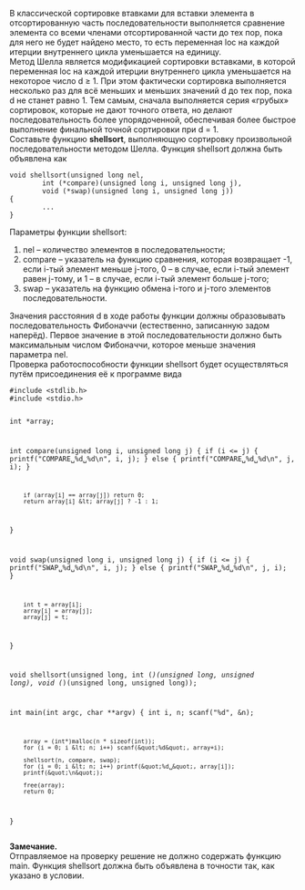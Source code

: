 <p>В классической сортировке втавками для вставки элемента в отсортированную часть последовательности выполняется сравнение элемента со всеми членами отсортированной части до тех пор, пока для него не будет найдено место, то есть переменная loc на каждой итерции внутреннего цикла уменьшается на единицу.<br>
Метод Шелла является модификацией сортировки вставками, в которой переменная loc на каждой итерции внутреннего цикла уменьшается на некоторое число d ≥ 1. При этом фактически сортировка выполняется несколько раз для всё меньших и меньших значений d до тех пор, пока d не станет равно 1. Тем самым, сначала выполняется серия «грубых» сортировок, которые не дают точного ответа, но делают последовательность более упорядоченной, обеспечивая более быстрое выполнение финальной точной сортировки при d = 1.<br>
Составьте функцию <strong>shellsort</strong>, выполняющую сортировку произвольной последовательности методом Шелла. Функция shellsort должна быть объявлена как</p>
<pre><code>void shellsort(unsigned long nel, 
        int (*compare)(unsigned long i, unsigned long j), 
        void (*swap)(unsigned long i, unsigned long j)) 
{ 
        ... 
}
</code></pre>
<p>Параметры функции shellsort:</p>
<ol>
<li>nel – количество элементов в последовательности;</li>
<li>compare – указатель на функцию сравнения, которая возвращает -1, если i-тый элемент меньше j-того, 0 – в случае, если i-тый элемент равен j-тому, и 1 – в случае, если i-тый элемент больше j-того;</li>
<li>swap – указатель на функцию обмена i-того и j-того элементов последовательности.</li>
</ol>
<p>Значения расстояния d в ходе работы функции должны образовывать последовательность Фибоначчи (естественно, записанную задом наперёд). Первое значение в этой последовательности должно быть максимальным числом Фибоначчи, которое меньше значения параметра nel.<br>
Проверка работоспособности функции shellsort будет осуществляться путём присоединения её к программе вида</p>
<pre><code>#include &lt;stdlib.h&gt; 
#include &lt;stdio.h&gt; 
 
int *array; 
 
int compare(unsigned long i, unsigned long j) 
{ 
        if (i &lt;= j) { 
                printf(&quot;COMPARE␣%d␣%d\n&quot;, i, j); 
        } else { 
                printf(&quot;COMPARE␣%d␣%d\n&quot;, j, i); 
        } 
 
        if (array[i] == array[j]) return 0; 
        return array[i] &lt; array[j] ? -1 : 1; 
} 
 
void swap(unsigned long i, unsigned long j) 
{ 
        if (i &lt;= j) { 
                printf(&quot;SWAP␣%d␣%d\n&quot;, i, j); 
        } else { 
                printf(&quot;SWAP␣%d␣%d\n&quot;, j, i); 
        } 
 
        int t = array[i]; 
        array[i] = array[j]; 
        array[j] = t; 
} 
 
void shellsort(unsigned long, 
        int (*)(unsigned long, unsigned long), 
        void (*)(unsigned long, unsigned long)); 
 
int main(int argc, char **argv) 
{ 
        int i, n; 
        scanf(&quot;%d&quot;, &amp;n); 
 
        array = (int*)malloc(n * sizeof(int)); 
        for (i = 0; i &lt; n; i++) scanf(&quot;%d&quot;, array+i); 
 
        shellsort(n, compare, swap); 
        for (i = 0; i &lt; n; i++) printf(&quot;%d␣&quot;, array[i]); 
        printf(&quot;\n&quot;); 
 
        free(array); 
        return 0; 
}
</code></pre>
<p><strong>Замечание.</strong><br>
Отправляемое на проверку решение не должно содержать функцию main. Функция shellsort должна быть объявлена в точности так, как указано в условии.</p>
